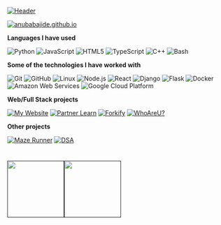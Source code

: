 [![Header](https://github.com/anubabajide/anubabajide/raw/master/profile.gif)](https://www.youtube.com/watch?v=dQw4w9WgXcQ)

[![anubabajide.github.io](https://img.shields.io/badge/-Aanu.B-000000?style=for-the-badge&logo=react&logoColor=white)](https://www.anubabajide.github.io/)

**Languages I have used**

![Python](https://img.shields.io/badge/-Python-000000?style=flat&logo=python)
![JavaScript](https://img.shields.io/badge/-JavaScript-000000?style=flat&logo=javascript)
![HTML5](https://img.shields.io/badge/-HTML5-000000?style=flat&logo=HTML5)
![TypeScript](https://img.shields.io/badge/-TypeScript-000000?style=flat&logo=typescript&logoColor=007ACC)
![C++](https://img.shields.io/badge/-C++-000000?style=flat&logo=C%2B%2B&logoColor=00599C)
![Bash](https://img.shields.io/badge/-Bash-000000?style=flat&logo=Bash)

**Some of the technologies I have worked with**

![Git](https://img.shields.io/badge/Git--000000?style=flat&logo=git&logoColor=F05032)
![GitHub](https://img.shields.io/badge/GitHub--000000?style=flat&logo=github&logoColor=FFFFFF)
![Linux](https://img.shields.io/badge/Linux--000000?style=flat&logo=linux&logoColor=FCC624)
![Node.js](https://img.shields.io/badge/Node.js--000000?style=flat&logo=node.js&logoColor=339933)
![React](https://img.shields.io/badge/React--000000?style=flat&logo=React&logoColor=61DAFB)
![Django](https://img.shields.io/badge/Django--000000?style=flat&logo=Django)
![Flask](https://img.shields.io/badge/Flask--000000?style=flat&logo=Flask)
![Docker](https://img.shields.io/badge/Docker--000000?style=flat&logo=Docker)
![Amazon Web Services](https://img.shields.io/badge/AWS--000000?style=flat&logo=amazon)
![Google Cloud Platform](https://img.shields.io/badge/GCP--000000?style=flat&logo=google)

**Web/Full Stack projects**

[![My Website](https://img.shields.io/badge/-🧬&nbsp;&nbsp;My&nbsp;Website-000000?style=flat)](https://anubabajide.github.io)
[![Partner Learn](https://img.shields.io/badge/-📗&nbsp;&nbsp;PartnerLearn-000000?style=flat)](https://partner-learn.herokuapp.com/)
[![Forkify](https://img.shields.io/badge/-🍽️&nbsp;&nbsp;Forkify-000000?style=flat)](https://anubabajide.github.io/forkify)
[![WhoAreU?](https://img.shields.io/badge/-💁&nbsp;&nbsp;WhoAreU-000000?style=flat)](https://github.com/anubabajide/whoareu-flask)

**Other projects**

[![Maze Runner](https://img.shields.io/badge/-🤖&nbsp;&nbsp;MazeRunner-000000?style=flat)](https://github.com/anubabajide/Maze-Runner)
[![DSA](https://img.shields.io/badge/-&nbsp;&nbsp;Data_Structures_And_Algorithms-000000?style=flat)](https://github.com/anubabajide/Coding-Challenges)

<h1>
    <a href="">
        <img align="" height='130px' src="https://github-readme-stats.vercel.app/api?username=anubabajide&hide_title=true&show_icons=true&include_all_commits=true&line_height=21&bg_color=0,EC6C6C,FFD479,FFFC79,73FA79&theme=graywhite" /><img align="" height='130px' src="https://github-readme-stats.vercel.app/api/top-langs/?username=anubabajide&hide_title=true&layout=compact&bg_color=0,73FA79,73FDFF,7A81FF&theme=graywhite" />
    </a>
</h1>
